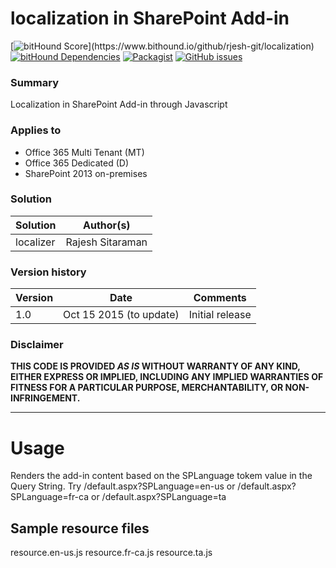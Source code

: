 # localization in SharePoint Add-in

[![bitHound Score](https://www.bithound.io/github/rjesh-git/localization/badges/score.svg?)](https://www.bithound.io/github/rjesh-git/localization)
[![bitHound Dependencies](https://www.bithound.io/github/rjesh-git/localization/badges/dependencies.svg)](https://www.bithound.io/github/rjesh-git/localization/master/dependencies/npm)
[![Packagist](https://img.shields.io/packagist/l/doctrine/orm.svg)]()
[![GitHub issues](https://img.shields.io/github/issues/badges/shields.svg)]()

### Summary ###
Localization in SharePoint Add-in through Javascript

### Applies to ###
-  Office 365 Multi Tenant (MT)
-  Office 365 Dedicated (D)
-  SharePoint 2013 on-premises


### Solution ###
Solution | Author(s)
---------|----------
localizer | Rajesh Sitaraman

### Version history ###
Version  | Date | Comments
---------| -----| --------
1.0  | Oct 15 2015 (to update) | Initial release

### Disclaimer ###
**THIS CODE IS PROVIDED *AS IS* WITHOUT WARRANTY OF ANY KIND, EITHER EXPRESS OR IMPLIED, INCLUDING ANY IMPLIED WARRANTIES OF FITNESS FOR A PARTICULAR PURPOSE, MERCHANTABILITY, OR NON-INFRINGEMENT.**


----------

# Usage #
Renders the add-in content based on the SPLanguage tokem value in the Query String.
Try /default.aspx?SPLanguage=en-us or /default.aspx?SPLanguage=fr-ca or /default.aspx?SPLanguage=ta


## Sample resource files ##
resource.en-us.js
resource.fr-ca.js
resource.ta.js

